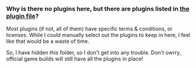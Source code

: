 ### Why is there no plugins here, but there are plugins listed in [the plugin file](../plugins.js)?
Most plugins (if not, all of them) have specific terms & conditions, or licenses.
While I could manually select out the plugins to keep in here, I feel like that would be a waste of time.

So, I have hidden this folder, so I don't get into any trouble. Don't owrry, official game builds will still have all the plugins in place!